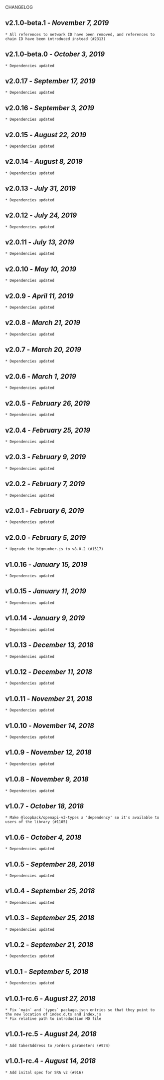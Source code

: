 <!--
changelogUtils.file is auto-generated using the monorepo-scripts package. Don't edit directly.
Edit the package's CHANGELOG.json file only.
-->

CHANGELOG

## v2.1.0-beta.1 - _November 7, 2019_

    * All references to network ID have been removed, and references to chain ID have been introduced instead (#2313)

## v2.1.0-beta.0 - _October 3, 2019_

    * Dependencies updated

## v2.0.17 - _September 17, 2019_

    * Dependencies updated

## v2.0.16 - _September 3, 2019_

    * Dependencies updated

## v2.0.15 - _August 22, 2019_

    * Dependencies updated

## v2.0.14 - _August 8, 2019_

    * Dependencies updated

## v2.0.13 - _July 31, 2019_

    * Dependencies updated

## v2.0.12 - _July 24, 2019_

    * Dependencies updated

## v2.0.11 - _July 13, 2019_

    * Dependencies updated

## v2.0.10 - _May 10, 2019_

    * Dependencies updated

## v2.0.9 - _April 11, 2019_

    * Dependencies updated

## v2.0.8 - _March 21, 2019_

    * Dependencies updated

## v2.0.7 - _March 20, 2019_

    * Dependencies updated

## v2.0.6 - _March 1, 2019_

    * Dependencies updated

## v2.0.5 - _February 26, 2019_

    * Dependencies updated

## v2.0.4 - _February 25, 2019_

    * Dependencies updated

## v2.0.3 - _February 9, 2019_

    * Dependencies updated

## v2.0.2 - _February 7, 2019_

    * Dependencies updated

## v2.0.1 - _February 6, 2019_

    * Dependencies updated

## v2.0.0 - _February 5, 2019_

    * Upgrade the bignumber.js to v8.0.2 (#1517)

## v1.0.16 - _January 15, 2019_

    * Dependencies updated

## v1.0.15 - _January 11, 2019_

    * Dependencies updated

## v1.0.14 - _January 9, 2019_

    * Dependencies updated

## v1.0.13 - _December 13, 2018_

    * Dependencies updated

## v1.0.12 - _December 11, 2018_

    * Dependencies updated

## v1.0.11 - _November 21, 2018_

    * Dependencies updated

## v1.0.10 - _November 14, 2018_

    * Dependencies updated

## v1.0.9 - _November 12, 2018_

    * Dependencies updated

## v1.0.8 - _November 9, 2018_

    * Dependencies updated

## v1.0.7 - _October 18, 2018_

    * Make @loopback/openapi-v3-types a 'dependency' so it's available to users of the library (#1105)

## v1.0.6 - _October 4, 2018_

    * Dependencies updated

## v1.0.5 - _September 28, 2018_

    * Dependencies updated

## v1.0.4 - _September 25, 2018_

    * Dependencies updated

## v1.0.3 - _September 25, 2018_

    * Dependencies updated

## v1.0.2 - _September 21, 2018_

    * Dependencies updated

## v1.0.1 - _September 5, 2018_

    * Dependencies updated

## v1.0.1-rc.6 - _August 27, 2018_

    * Fix `main` and `types` package.json entries so that they point to the new location of index.d.ts and index.js
    * Fix relative path to introduction MD file

## v1.0.1-rc.5 - _August 24, 2018_

    * Add takerAddress to /orders parameters (#974)

## v1.0.1-rc.4 - _August 14, 2018_

    * Add inital spec for SRA v2 (#916)
